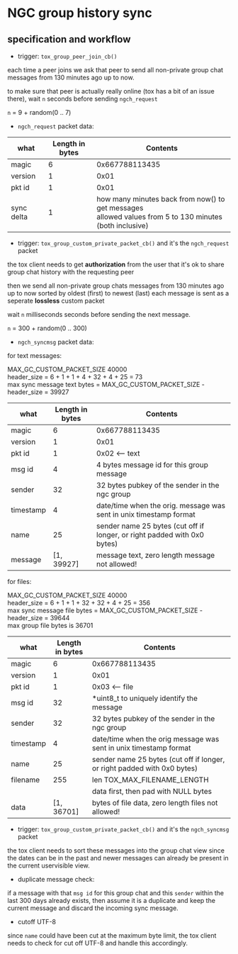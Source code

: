  
# NGC group history sync

## specification and workflow

* trigger: `tox_group_peer_join_cb()`

each time a peer joins we ask that peer to send all non-private group chat messages
from 130 minutes ago up to now.

to make sure that peer is actually really online (tox has a bit of an issue there), wait `n` seconds before sending `ngch_request`

`n` = 9 + random(0 .. 7)

* `ngch_request` packet data:

| what      | Length in bytes| Contents         |
|-----------|----------------|------------------|
| magic     |       6        |  0x667788113435  |
| version   |       1        |  0x01            |
| pkt id    |       1        |  0x01            |
| sync delta|       1        |  how many minutes back from now() to get messages <br> allowed values from 5 to 130 minutes (both inclusive)         |


* trigger: `tox_group_custom_private_packet_cb()` and it's the `ngch_request` packet

the tox client needs to get **authorization** from the user that it's ok to
share group chat history with the requesting peer

then we send all non-private group chats messages from 130 minutes ago up to now
sorted by oldest (first) to newest (last)
each message is sent as a seperate **lossless** custom packet

wait `n` milliseconds seconds before sending the next message.

`n` = 300 + random(0 .. 300)

* `ngch_syncmsg` packet data:

for text messages:

MAX_GC_CUSTOM_PACKET_SIZE 40000<br>
header_size = 6 + 1 + 1 + 4 + 32 + 4 + 25 = 73<br>
max sync message text bytes = MAX_GC_CUSTOM_PACKET_SIZE - header_size = 39927<br>

| what        | Length in bytes| Contents                                                                      |
|-------------|----------------|-------------------------------------------------------------------------------|
| magic       |       6        |  0x667788113435                                                               |
| version     |       1        |  0x01                                                                         |
| pkt id      |       1        |  0x02 <-- text                                                                |
| msg id      |       4        |  4 bytes message id for this group message                                    |
| sender      |      32        |  32 bytes pubkey of the sender in the ngc group                               |
| timestamp   |       4        |  date/time when the orig. message was sent in unix timestamp format           |
| name        |      25        |  sender name 25 bytes (cut off if longer, or right padded with 0x0 bytes)     |
| message     | [1, 39927]     |  message text, zero length message not allowed!                               | 

for files:

MAX_GC_CUSTOM_PACKET_SIZE 40000<br>
header_size = 6 + 1 + 1 + 32 + 32 + 4 + 25 = 356<br>
max sync message file bytes = MAX_GC_CUSTOM_PACKET_SIZE - header_size = 39644<br>
max group file bytes is 36701<br>

| what        | Length in bytes| Contents                                                                      |
|-------------|----------------|-------------------------------------------------------------------------------|
| magic       |       6        |  0x667788113435                                                               |
| version     |       1        |  0x01                                                                         |
| pkt id      |       1        |  0x03 <-- file                                                                |
| msg id      |      32        |  *uint8_t to uniquely identify the message                                    |
| sender      |      32        |  32 bytes pubkey of the sender in the ngc group                               |
| timestamp   |       4        |  date/time when the orig message was sent in unix timestamp format            |
| name        |      25        |  sender name 25 bytes (cut off if longer, or right padded with 0x0 bytes)     |
| filename    |     255        |  len TOX_MAX_FILENAME_LENGTH                                                  |
|             |                |      data first, then pad with NULL bytes                                     |
| data        | [1, 36701]     |  bytes of file data, zero length files not allowed!                           |


* trigger: `tox_group_custom_private_packet_cb()` and it's the `ngch_syncmsg` packet

the tox client needs to sort these messages into the group chat view
since the dates can be in the past and newer messages can already be present in the current uservisible view.

* duplicate message check:

if a message with that `msg id` for this group chat and this `sender` within the last 300 days already exists,
then assume it is a duplicate and keep the current message and discard the incoming sync message.

* cutoff UTF-8

since `name` could have been cut at the maximum byte limit, the tox client needs to check for cut off UTF-8 and handle this accordingly.


